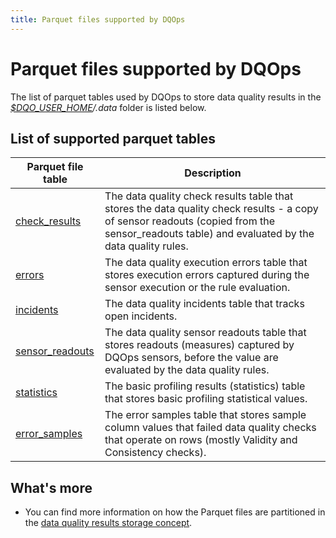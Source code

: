 ```yaml
---
title: Parquet files supported by DQOps
---
```

# Parquet files supported by DQOps
The list of parquet tables used by DQOps to store data quality results in the *[$DQO_USER_HOME](../../dqo-concepts/dqops-user-home-folder.md)/.data* folder is listed below.


## List of supported parquet tables

| Parquet file table | Description |
|--------------------|-------------|
|[check_results](./check_results.md)|The data quality check results table that stores the data quality check results - a copy of sensor readouts (copied from the sensor_readouts table) and evaluated by the data quality rules.|
|[errors](./errors.md)|The data quality execution errors table that stores execution errors captured during the sensor execution or the rule evaluation.|
|[incidents](./incidents.md)|The data quality incidents table that tracks open incidents.|
|[sensor_readouts](./sensor_readouts.md)|The data quality sensor readouts table that stores readouts (measures) captured by DQOps sensors, before the value are evaluated by the data quality rules.|
|[statistics](./statistics.md)|The basic profiling results (statistics) table that stores basic profiling statistical values.|
|[error_samples](./error_samples.md)|The error samples table that stores sample column values that failed data quality checks that operate on rows (mostly Validity and Consistency checks).|


## What's more
- You can find more information on how the Parquet files are partitioned in the [data quality results storage concept](../../dqo-concepts/data-storage-of-data-quality-results.md).

